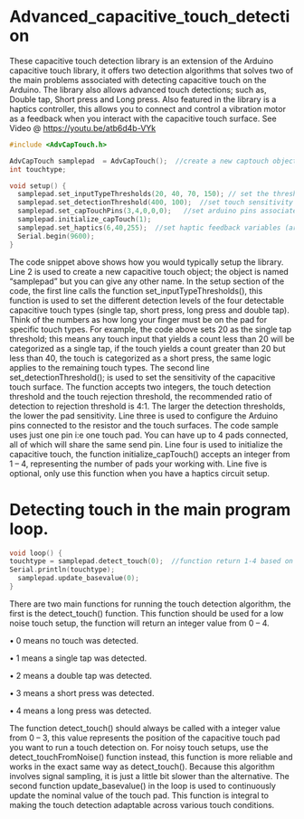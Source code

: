 # Advanced_capacitive_touch_detection

These capacitive touch detection library is an extension of the Arduino capacitive touch library, it offers two detection algorithms that solves two of the main problems associated with detecting capacitive touch on the Arduino. The library also allows advanced touch detections; such as, Double tap, Short press and Long press. Also featured in the library is a haptics controller, this allows you to connect and control a vibration motor as a feedback when you interact with the capacitive touch surface.
See Video @ https://youtu.be/atb6d4b-VYk

```C
#include <AdvCapTouch.h>

AdvCapTouch samplepad  = AdvCapTouch();  //create a new captouch object
int touchtype;

void setup() {
  samplepad.set_inputTypeThresholds(20, 40, 70, 150); // set the thresholds for the four input types  (singletap, shortpress, longpress, doubletapspeed)
  samplepad.set_detectionThreshold(400, 100);  //set touch sensitivity in the form of detection, rejection thresholds values
  samplepad.set_capTouchPins(3,4,0,0,0);   //set arduino pins associated with the pads (sendpin, receivepin1, receivepin2, receivepin3, receivepin4) this example uses just one pad.
  samplepad.initialize_capTouch(1);
  samplepad.set_haptics(6,40,255);  //set haptic feedback variables (arduino pwm pin, duration of haptics(ms), pwn strength from 0-255)
  Serial.begin(9600);
}
```

The code snippet above shows how you would typically setup the library.
Line 2 is used to create a new capacitive touch object; the object is named “samplepad” but you can give any other name.
In the setup section of the code, the first line calls the function set_inputTypeThresholds(), this function is used to set the different detection levels of the four detectable capacitive touch types (single tap, short press, long press and double tap). Think of the numbers as how long your finger must be on the pad for specific touch types. For example, the code above sets 20 as the single tap threshold; this means any touch input that yields a count less than 20 will be categorized as a single tap, if the touch yields a count greater than 20 but less than 40, the touch is categorized as a short press, the same logic applies to the remaining touch types.
The second line set_detectionThreshold(); is used to set the sensitivity of the capacitive touch surface. The function accepts two integers, the touch detection threshold and the touch rejection threshold, the recommended ratio of detection to rejection threshold is 4:1. The larger the detection thresholds, the lower the pad sensitivity.
Line three is used to configure the Arduino pins connected to the resistor and the touch surfaces. The code sample uses just one pin i:e one touch pad. You can have up to 4 pads connected, all of which will share the same send pin.
Line four is used to initialize the capacitive touch, the function initialize_capTouch() accepts an integer from 1 – 4, representing the number of pads your working with.
Line five is optional, only use this function when you have a haptics circuit setup.

# Detecting touch in the main program loop.

```C
void loop() {
touchtype = samplepad.detect_touch(0);  //function return 1-4 based on the input detected, 1 = singletap, 2 = doubletap, 3 = shortpress, 4 = longpress
Serial.println(touchtype);
  samplepad.update_basevalue(0);
}
```

There are two main functions for running the touch detection algorithm, the first is the detect_touch() function. This function should be used for a low noise touch setup, the function will return an integer value from 0 – 4.

 •	0 means no touch was detected.
 
 •	1 means a single tap was detected.
 
 •	2 means a double tap was detected.
 
 •	3 means a short press was detected.
 
 •	4 means a long press was detected.
 
The function detect_touch() should always be called with a integer value from 0 – 3, this value represents the position of the capacitive touch pad you want to run a touch detection on.
For noisy touch setups, use the detect_touchFromNoise() function instead, this function is more reliable and works in the exact same way as detect_touch(). Because this algorithm involves signal sampling, it is just a little bit slower than the alternative.
The second function update_basevalue() in the loop is used to continuously update the nominal value of the touch pad. This function is integral to making the touch detection adaptable across various touch conditions.

